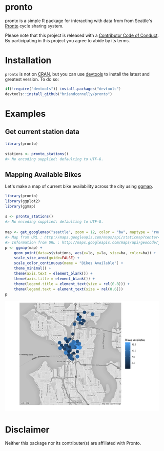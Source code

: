 <!-- README.md is generated from README.Rmd. Please edit that file -->
pronto
======

pronto is a simple R package for interacting with data from from Seattle's [Pronto](http://www.prontocycleshare.com) cycle sharing system.

Please note that this project is released with a [Contributor Code of Conduct](CONDUCT.md). By participating in this project you agree to abide by its terms.

Installation
============

`pronto` is not on [CRAN](http://cran.r-project.org/), but you can use
[devtools](http://cran.r-project.org/web/packages/devtools/index.html) to
install the latest and greatest version. To do so:

``` r
if(!require("devtools")) install.packages("devtools")                       
devtools::install_github("briandconnelly/pronto")
```

Examples
========

Get current station data
------------------------

``` r
library(pronto)

stations <- pronto_stations()
#> No encoding supplied: defaulting to UTF-8.
```

Mapping Available Bikes
-----------------------

Let's make a map of current bike availability across the city using [ggmap](https://github.com/dkahle/ggmap).

``` r
library(pronto)
library(ggplot2)
library(ggmap)

s <- pronto_stations()
#> No encoding supplied: defaulting to UTF-8.

map <- get_googlemap("seattle", zoom = 12, color = "bw", maptype = "roadmap")
#> Map from URL : http://maps.googleapis.com/maps/api/staticmap?center=seattle&zoom=12&size=640x640&scale=2&maptype=roadmap&sensor=false
#> Information from URL : http://maps.googleapis.com/maps/api/geocode/json?address=seattle&sensor=false
p <- ggmap(map) +
    geom_point(data=s$stations, aes(x=lo, y=la, size=ba, color=ba)) +
    scale_size_area(guide=FALSE) +
    scale_color_continuous(name = "Bikes Available") +
    theme_minimal() +
    theme(axis.text = element_blank()) +
    theme(axis.title = element_blank()) +
    theme(legend.title = element_text(size = rel(0.8))) +
    theme(legend.text = element_text(size = rel(0.6)))
p
```

![](README-ExampleStationMap-1.png)<!-- -->

Disclaimer
==========

Neither this package nor its contributer(s) are affiliated with Pronto.
